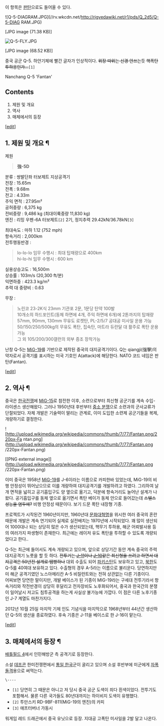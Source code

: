 이 항목은 [판탄](%ED%8C%90%ED%83%84.md)으로도 들어올 수 있다.

  

![Q-5-DIAGRAM.JPG](//rv.wkcdn.net/http://rigvedawiki.net/r1/pds/Q_2d5/Q-5-DIAG
RAM.JPG)

[JPG image (71.38 KB)]

![Q-5-FLY.JPG](//rv.wkcdn.net/http://rigvedawiki.net/r1/pds/Q_2d5/Q-5-FLY.JPG)

[JPG image (68.52 KB)]

중국 공군 Q-5. 하얀기체에 빨간 글자가 인상적이다. <del>위장 따위는 신경 안쓰는듯</del> <del>핵폭탄
투하용인가...</del>`[1]`

Nanchang Q-5 'Fantan'

## Contents

    

1. 제원 및 개요 
2. 역사 
3. 매체에서의 등장 

[[edit](http://rigvedawiki.net/r1/wiki.php/Q-5?action=edit&section=1)]

## 1. 제원 및 개요 ¶

  

제원

> **強-5D**

분류 : 쌍발단좌 터보제트 지상공격기  
전장 : 15.65m  
전폭 : 9.68m  
전고 : 4.33m  
주익 면적 : 27.95m²  
공허중량 : 6,375 kg  
전비중량 : 9,486 kg (최대이륙중량 11,830 kg)  
엔진 : 리밍 우펜-6A 터보제트`[2]` 2기, 정지추력 29.42kN/36.78kN`[3]`  

최대속도 : 마하 1.12 (752 mph)  
항속거리 : 2,000km  
전투행동반경 :

> lo-lo-lo 임무 수행시 : 최대 탑재량으로 400km  
hi-lo-hi 임무 수행시 : 600 km

실용상승고도 : 16,500m  
상승률 : 103m/s (20,300 ft/분)  
익면하중 : 423.3 kg/m²  
추력 대 중량비 : 0.63  

무장 :

> 노린코 23-2K식 23mm 기관포 2문, 1문당 탄약 100발  
10개소의 하드포인트(동체 하면에 4개, 주익 하면에 6개)에 2톤까지의 탑재량  
57mm, 90mm, 130mm 무유도 로켓탄, PL-2/5/7 공대공 미사일 운용 가능  
50/150/250/500kg의 무유도 폭탄, 집속탄, 마트라 듀란달 대 활주로 폭탄 운용 가능  
그 외 105/200/300갤런의 외부 증조 장착가능

  
난창 Q-5는 [MiG-19](MiG-19.md)를 기반으로 제작된 중국의 대지공격기이다. Q는 qiangji(强擊)의 약자로서
공격기를 표시하는 미국 기호인 A(attack)에 해당한다. NATO 코드 네임은 판탄(Fantan).

  

[[edit](http://rigvedawiki.net/r1/wiki.php/Q-5?action=edit&section=2)]

## 2. 역사 ¶

  

중국은 [한국전쟁](%ED%95%9C%EA%B5%AD%EC%A0%84%EC%9F%81.md)에
[MiG-15](MiG-15.md)로 참전한 이후, 소련으로부터 최신형 공군기를 계속 수입-라이센스 생산해왔다. 그러나 1950년대
후반부터 [중소 분쟁](%EC%A4%91%EC%86%8C%20%EB%B6%84%EC%9F%81.md)으로 소련과의 군사교류가
단절되었다. 자체 개발은 기술력이 딸리는 관계로, 이미 도입한 소련제 공군기들을 복제, 개량하기로 결정한다.

  

![http://upload.wikimedia.org/wikipedia/commons/thumb/7/77/Fantan.png/220px-Fa
ntan.png](http://upload.wikimedia.org/wikipedia/commons/thumb/7/77/Fantan.png
/220px-Fantan.png)

[[PNG external
image]](http://upload.wikimedia.org/wikipedia/commons/thumb/7/77/Fantan.png
/220px-Fantan.png)

  
이미 중국은 1958년 [MiG-19](MiG-19.md)를 J-6이라는 이름으로 카피한바 있었는데, MiG-19의 비행 안정성이
뛰어났으므로 이를 개량하여 대지공격기를 개발하려고 하였다. 그리하여 날개 면적을 넓히고 공기흡입구도 양 옆으로 옮기고, 덕분에 항속거리도
늘어난 설계가 나왔다. 공기흡입구를 동체 옆으로 옮기면서 폭탄 베이가 동체 안으로 들어갔는데 <del>스텔스 성능을 염두에?</del> 비행
안정성 때문이다. 보기 드문 폭탄 내장형 기종.

  

프로젝트가 시작된건 1960년이지만, 1960년대
[문화대혁명](%EB%AC%B8%ED%99%94%EB%8C%80%ED%98%81%EB%AA%85.md)을 위시한 여러 중국의 혼란때문에
개발은 계속 연기되어 실제로 실전배치는 1970년에 시작되었다. 꽤 많이 생산되어 1000대나 되는 상당히 많은 수가 생산되었는데, 핵무기
투하용, 해군 어뢰발사용 등의 여러가지 파생형이 존재한다. 최근에는 레이저 유도 폭탄을 투하할 수 있도록 개량되었다고 한다..

  

Q-5는 최근에 들어서도 계속 개량되고 있으며, 앞으로 상당기간 동안 계속 중국의 주력 대지공격기 노릇을 할 듯 하다. <del>전투기는
[J-11](J-11.md)이나 [J-10](J-10.md)같은 최신형을 쓰려고 하면서 대지공격은 50년전 설계로
땜빵하나</del> 대외 수출도 되어 [파키스탄](%ED%8C%8C%ED%82%A4%EC%8A%A4%ED%83%84.md)도 보유하고
있고, [북한](%EB%B6%81%ED%95%9C.md)도 Q-5를 40여대 보유하고 있다. 수출형의 경우 A-5라는 이름으로
불리운다. 당연하지만 미 해군 공격기였던 노스아메리칸 A-5 비질런트와는 전혀 상관없는 다른 기종이다.  
어찌보면 당연한 말이지만, 개발 베이스가 된 기종이 MIG-19라는 구세대 전투기라서 항속거리와 작전반경이 상당히 후달리고 전자장비도
노후화되어서, 중국과 한국간의 분쟁이 일어날시 저고도 침투공격을 하는게 사실상 불가능에 가깝다. 이 점은 다른 노후기종인 J-7 계열도
마찬가지다.

  

2012년 10월 25일 마지막 기체 인도 기념식을 마지막으로 1968년부터 44년간 생산하던 Q-5의 생산을 종료하였다. 후속 기종은
J-11을 베이스로 한 J-16이 맡는다.

  
  

[[edit](http://rigvedawiki.net/r1/wiki.php/Q-5?action=edit&section=3)]

## 3. 매체에서의 등장 ¶

  

[배틀필드 4](%EB%B0%B0%ED%8B%80%ED%95%84%EB%93%9C%204.md)에서 인민해방군 측 공격기로 등장한다.

  

소설 [데프콘](%EB%8D%B0%ED%94%84%EC%BD%98%28%EC%86%8C%EC%84%A4%29.md) 한미전쟁편에서
[통일 한국](%ED%86%B5%EC%9D%BC%20%ED%95%9C%EA%B5%AD.md)군이 굴리고 있으며 소설 후반부에 미군에게
[자폭 돌격](%EC%9E%90%ED%8F%AD%20%EB%8F%8C%EA%B2%A9.md)용으로 써먹는다.

  

`\----`

  * `[1]` 당연히 그 때문은 아니고 저 당시 중국 공군 도색이 죄다 흰색이었다. 전투기도 포함해서. 물론 다른 국가들도 80년대까지는 하이비지 도색이 유행했다.
  * `[2]` 투만스키 RD-9BF-811(MiG-19의 엔진)의 카피
  * `[3]` 애프터버너 가동시

  

워게임 레드 드래곤에서 중국 유닛으로 등장. 지대공 고폭탄 미사일을 2발 달고 나온다.


